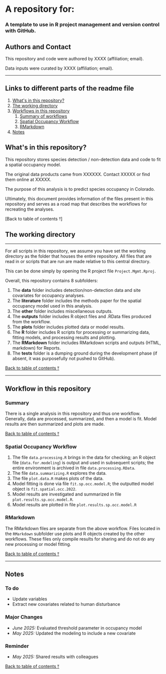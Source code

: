 #  A repository for:

### A template to use in R project management and version control with GitHub.

## Authors and Contact

This repository and code were authored by XXXX (affiliation; email).

Data inputs were curated by XXXX (affiliation; email).

------------------------------------------------------------------------

## Links to different parts of the readme file

1.  [What's in this repository?](#whats-in-this-repository?)
2.  [The working directory](#the-working-directory)
3.  [Workflows in this repository](#workflow-in-this-repository)
    1.  [Summary of workflows](#summary)
    2.  [Spatial Occupancy Workflow](#spatial-occupancy-workflow)
    3.  [RMarkdown](#rmarkdown)
4.  [Notes](#notes)

## What's in this repository?

This repository stores species detection / non-detection data and code to fit a spatial occupancy model.

The original data products came from XXXXXX. Contact XXXXX or find them online at XXXXX.

The purpose of this analysis is to predict species occupancy in Colorado.

Ultimately, this document provides information of the files present in this repository and serves as a road map that describes the workflows for recreating the analyses.

[Back to table of contents ⤒]

## The working directory

------------------------------------------------------------------------

For all scripts in this repository, we assume you have set the working directory as the folder that houses the entire repository. All files that are read in or scripts that are run are made relative to this central directory.

This can be done simply by opening the R project file `Project.Mgmt.Rproj`.

Overall, this repository contains 8 subfolders:

1)  The **data** folder includes detection/non-detection data and site covariates for occupancy analyses.
2)  The **literature** folder includes the methods paper for the spatial occupancy model used in this analysis.
3)  The **other** folder includes miscellaneous outputs.
4)  The **outputs** folder includes R object files and .RData files produced from the workflow.
5)  The **plots** folder includes plotted data or model results.
6)  The **R** folder includes R scripts for processing or summarizing data, fitting models, and processing results and plotting.
7)  The **RMarkdown** folder includes RMarkdown scripts and outputs (HTML, markdown) for Reports.
8)  The **tests** folder is a dumping ground during the development phase (if absent, it was purposefully not pushed to GitHub).

[Back to table of contents ⤒](#a-repository-for)

------------------------------------------------------------------------

## Workflow in this repository 

### Summary 

There is a single analysis in this repository and thus one workflow. Generally, data are processed, summarized, and then a model is fit. Model results are then summarized and plots are made.

[Back to table of contents ⤒](#a-repository-for)

### Spatial Occupancy Workflow 

1)  The file `data.processing.R` brings in the data for checking; an R object file (`data.for.modeling`) is output and used in subsequent scripts; the entire environment is archived in file `data.processing.RData`.
2)  The file `data.summarizing.R` explores the data.
3)  The file `plot.data.R` makes plots of the data.
4)  Model fitting is done via file `fit.sp.occ.model.R`; the outputted model object is `fit.spatial.occ.2022`.
5)  Model results are investigated and summarized in file `plot.results.sp.occ.model.R`.
6)  Model results are plotted in file `plot.results.sp.occ.model.R`

### RMarkdown 

The RMarkdown files are separate from the above workflow. Files located in the `RMarkdown` subfolder use plots and R objects created by the other workflows. These files only compile results for sharing and do not do any new processing or model fitting.

[Back to table of contents ⤒](#a-repository-for)

------------------------------------------------------------------------

## Notes 

### To do

-   Update variables
-   Extract new covariates related to human disturbance

### Major Changes

-   *June 2025:* Evaluated threshold parameter in occupancy model
-   *May 2025:* Updated the modeling to include a new covariate

### Reminder

-   *May 2025:* Shared results with colleagues

[Back to table of contents ⤒](#a-repository-for)

